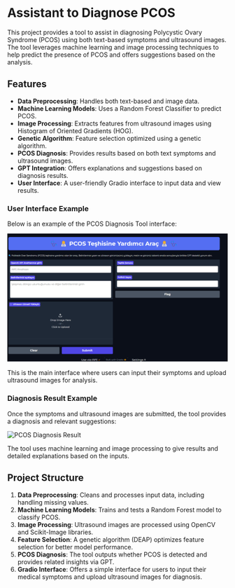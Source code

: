 # Assistant to Diagnose PCOS

This project provides a tool to assist in diagnosing Polycystic Ovary Syndrome (PCOS) using both text-based symptoms and ultrasound images. The tool leverages machine learning and image processing techniques to help predict the presence of PCOS and offers suggestions based on the analysis.

## Features
- **Data Preprocessing**: Handles both text-based and image data.
- **Machine Learning Models**: Uses a Random Forest Classifier to predict PCOS.
- **Image Processing**: Extracts features from ultrasound images using Histogram of Oriented Gradients (HOG).
- **Genetic Algorithm**: Feature selection optimized using a genetic algorithm.
- **PCOS Diagnosis**: Provides results based on both text symptoms and ultrasound images.
- **GPT Integration**: Offers explanations and suggestions based on diagnosis results.
- **User Interface**: A user-friendly Gradio interface to input data and view results.

### User Interface Example
Below is an example of the PCOS Diagnosis Tool interface:

![PCOS Diagnosis Tool Interface](anasayfa.png)

This is the main interface where users can input their symptoms and upload ultrasound images for analysis.

### Diagnosis Result Example
Once the symptoms and ultrasound images are submitted, the tool provides a diagnosis and relevant suggestions:

![PCOS Diagnosis Result](teşhisvar.png)

The tool uses machine learning and image processing to give results and detailed explanations based on the inputs.

## Project Structure
1. **Data Preprocessing**: Cleans and processes input data, including handling missing values.
2. **Machine Learning Models**: Trains and tests a Random Forest model to classify PCOS.
3. **Image Processing**: Ultrasound images are processed using OpenCV and Scikit-Image libraries.
4. **Feature Selection**: A genetic algorithm (DEAP) optimizes feature selection for better model performance.
5. **PCOS Diagnosis**: The tool outputs whether PCOS is detected and provides related insights via GPT.
6. **Gradio Interface**: Offers a simple interface for users to input their medical symptoms and upload ultrasound images for diagnosis.
